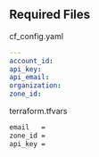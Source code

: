 ## Required Files
cf_config.yaml
```yaml
---
account_id: 
api_key: 
api_email: 
organization: 
zone_id: 
```

terraform.tfvars
```bash
email   = 
zone_id = 
api_key =
```
